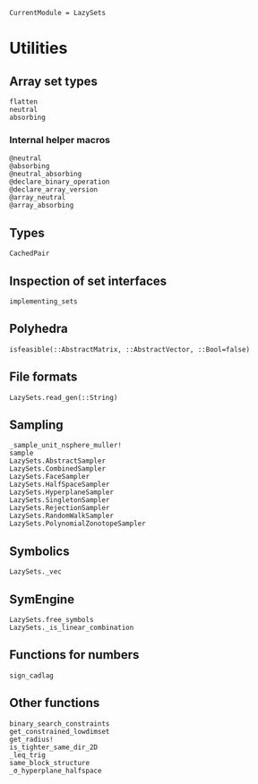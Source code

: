 ```@meta
CurrentModule = LazySets
```

# Utilities

## Array set types

```@docs
flatten
neutral
absorbing
```

### Internal helper macros

```@docs
@neutral
@absorbing
@neutral_absorbing
@declare_binary_operation
@declare_array_version
@array_neutral
@array_absorbing
```

## Types

```@docs
CachedPair
```

## Inspection of set interfaces

```@docs
implementing_sets
```

## Polyhedra

```@docs
isfeasible(::AbstractMatrix, ::AbstractVector, ::Bool=false)
```

## File formats

```@docs
LazySets.read_gen(::String)
```

## Sampling

```@docs
_sample_unit_nsphere_muller!
sample
LazySets.AbstractSampler
LazySets.CombinedSampler
LazySets.FaceSampler
LazySets.HalfSpaceSampler
LazySets.HyperplaneSampler
LazySets.SingletonSampler
LazySets.RejectionSampler
LazySets.RandomWalkSampler
LazySets.PolynomialZonotopeSampler
```

## Symbolics

```@docs
LazySets._vec
```

## SymEngine

```@docs
LazySets.free_symbols
LazySets._is_linear_combination
```

## Functions for numbers

```@docs
sign_cadlag
```

## Other functions

```@docs
binary_search_constraints
get_constrained_lowdimset
get_radius!
is_tighter_same_dir_2D
_leq_trig
same_block_structure
_σ_hyperplane_halfspace
```

